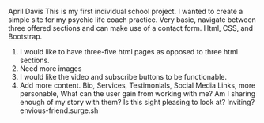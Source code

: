 April Davis
This is my first individual school project. I wanted to create a simple site for my psychic life coach practice. 
Very basic, navigate between three offered sections and can make use of a contact form. 
Html, CSS, and Bootstrap. 
1. I would like to have three-five html pages as opposed to three html sections. 
2. Need more images 
3. I would like the video and subscribe buttons to be functionable. 
4. Add more content. Bio, Services, Testimonials, Social Media Links, more personable, What can the user gain from working with me? Am I sharing enough of my story with them? Is this sight pleasing to look at? Inviting? 
envious-friend.surge.sh